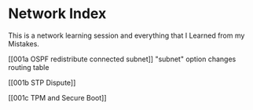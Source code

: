 # Network Index 

This is a network learning session and everything that I Learned from my Mistakes. 

[[001a OSPF redistribute connected subnet]] "subnet" option changes routing table 

[[001b STP Dispute]]

[[001c TPM and Secure Boot]]


